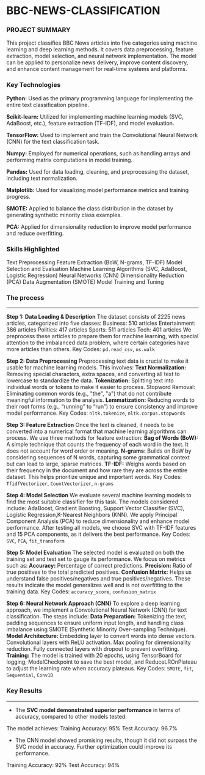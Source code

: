 # BBC-NEWS-CLASSIFICATION

### PROJECT SUMMARY
This project classifies BBC News articles into five categories using machine learning and deep learning methods. It covers data preprocessing, feature extraction, model selection, and neural network implementation. The model can be applied to personalize news delivery, improve content discovery, and enhance content management for real-time systems and platforms.

### **Key Technologies**

**Python:** Used as the primary programming language for implementing the entire text classification pipeline.

**Scikit-learn:** Utilized for implementing machine learning models (SVC, AdaBoost, etc.), feature extraction (TF-IDF), and model evaluation.

**TensorFlow:** Used to implement and train the Convolutional Neural Network (CNN) for the text classification task.

**Numpy:** Employed for numerical operations, such as handling arrays and performing matrix computations in model training.

**Pandas:** Used for data loading, cleaning, and preprocessing the dataset, including text normalization.

**Matplotlib:** Used for visualizing model performance metrics and training progress.

**SMOTE:** Applied to balance the class distribution in the dataset by generating synthetic minority class examples.

**PCA:** Applied for dimensionality reduction to improve model performance and reduce overfitting.

### Skills Highlighted

Text Preprocessing
Feature Extraction (BoW, N-grams, TF-IDF)
Model Selection and Evaluation
Machine Learning Algorithms (SVC, AdaBoost, Logistic Regression)
Neural Networks (CNN)
Dimensionality Reduction (PCA)
Data Augmentation (SMOTE)
Model Training and Tuning

### The process

---

**Step 1: Data Loading & Description**
The dataset consists of 2225 news articles, categorized into five classes: 
Business: 510 articles
Entertainment: 386 articles
Politics: 417 articles
Sports: 511 articles
Tech: 401 articles
We preprocess these articles to prepare them for machine learning, with special attention to the imbalanced data problem, where certain categories have more articles than others.
Key Codes: `pd.read_csv`, `os.walk`

**Step 2: Data Preprocessing**
Preprocessing text data is crucial to make it usable for machine learning models. This involves:
**Text Normalization:** Removing special characters, extra spaces, and converting all text to lowercase to standardize the data.
**Tokenization:** Splitting text into individual words or tokens to make it easier to process.
Stopword Removal: Eliminating common words (e.g., "the", "a") that do not contribute meaningful information to the analysis.
**Lemmatization:** Reducing words to their root forms (e.g., “running” to “run”) to ensure consistency and improve model performance.
Key Codes:  `nltk.tokenize`, `nltk.corpus.stopwords`

**Step 3: Feature Extraction**
Once the text is cleaned, it needs to be converted into a numerical format that machine learning algorithms can process. We use three methods for feature extraction:
**Bag of Words (BoW):** A simple technique that counts the frequency of each word in the text. It does not account for word order or meaning.
**N-grams:** Builds on BoW by considering sequences of N words, capturing some grammatical context but can lead to large, sparse matrices.
**TF-IDF:** Weighs words based on their frequency in the document and how rare they are across the entire dataset. This helps prioritize unique and important words.
Key Codes: `TfidfVectorizer`, `CountVectorizer`, `n-grams`

**Step 4: Model Selection**
We evaluate several machine learning models to find the most suitable classifier for this task. The models considered include: AdaBoost, Gradient Boosting, Support Vector Classifier (SVC), Logistic Regression,K-Nearest Neighbors (KNN). We apply Principal Component Analysis (PCA) to reduce dimensionality and enhance model performance.
After testing all models, we choose SVC with TF-IDF features and 15 PCA components, as it delivers the best performance.
Key Codes: `SVC`, `PCA`, `fit_transform`

**Step 5: Model Evaluation**
The selected model is evaluated on both the training set and test set to gauge its performance. We focus on metrics such as:
**Accuracy:** Percentage of correct predictions.
**Precision:** Ratio of true positives to the total predicted positives.
**Confusion Matrix:** Helps us understand false positives/negatives and true positives/negatives.
These results indicate the model generalizes well and is not overfitting to the training data.
Key Codes: `accuracy_score`, `confusion_matrix`

**Step 6: Neural Network Approach (CNN)**
To explore a deep learning approach, we implement a Convolutional Neural Network (CNN) for text classification. The steps include:
**Data Preparation:** Tokenizing the text, padding sequences to ensure uniform input length, and handling class imbalance using SMOTE (Synthetic Minority Over-sampling Technique).
**Model Architecture:**
Embedding layer to convert words into dense vectors.
Convolutional layers with ReLU activation.
Max pooling for dimensionality reduction.
Fully connected layers with dropout to prevent overfitting.
**Training:** The model is trained with 20 epochs, using TensorBoard for logging, ModelCheckpoint to save the best model, and ReduceLROnPlateau to adjust the learning rate when accuracy plateaus.
Key Codes: `SMOTE`, `fit`, `Sequential`, `Conv1D`

### Key Results

---

- The **SVC model demonstrated superior performance** in terms of accuracy, compared to other models tested.

The model achieves:
Training Accuracy: 95%
Test Accuracy: 96.7%

- The CNN model showed promising results, though it did not surpass the SVC model in accuracy. Further optimization could improve its performance.

Training Accuracy: 92%
Test Accuracy: 94%
